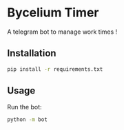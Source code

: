 # Bycelium Timer

A telegram bot to manage work times !

## Installation

```bash
pip install -r requirements.txt
```

## Usage

Run the bot:

```bash
python -m bot
```

